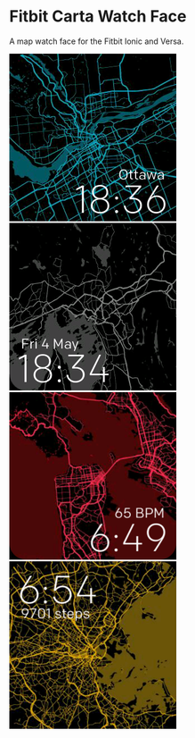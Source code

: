 # Fitbit Carta Watch Face
A map watch face for the Fitbit Ionic and Versa.

![alt](/docs/screenshots/Carta-blue.png?raw=true)
![alt](/docs/screenshots/Carta-grey.png?raw=true)
![alt](/docs/screenshots/Carta-red.png?raw=true)
![alt](/docs/screenshots/Carta-yellow.png?raw=true)
